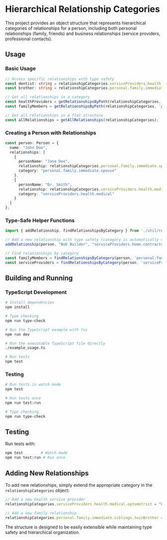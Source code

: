 # Hierarchical Relationship Categories

This project provides an object structure that represents hierarchical categories of relationships for a person, including both personal relationships (family, friends) and business relationships (service providers, professional contacts).

## Usage

### Basic Usage

```typescript
// Access specific relationships with type safety
const dentist: string = relationshipCategories.serviceProviders.health.medical.dentist;
const brother: string = relationshipCategories.personal.family.immediate.siblings.brother;

// Get all relationships in a category
const healthProviders = getRelationshipsByPath(relationshipCategories, 'serviceProviders.health');
const familyMembers = getRelationshipsByPath(relationshipCategories, 'personal.family');

// Get all relationships in a flat structure
const allRelationships = getAllRelationships(relationshipCategories);
```

### Creating a Person with Relationships

```typescript
const person: Person = {
  name: "John Doe",
  relationships: [
    {
      personName: "Jane Doe",
      relationship: relationshipCategories.personal.family.immediate.spouse.wife,
      category: "personal.family.immediate.spouse"
    },
    {
      personName: "Dr. Smith",
      relationship: relationshipCategories.serviceProviders.health.medical.dentist,
      category: "serviceProviders.health.medical"
    }
  ]
};
```

### Type-Safe Helper Functions

```typescript
import { addRelationship, findRelationshipsByCategory } from './util/relationship';

// Add a new relationship with type safety (category is automatically derived from path)
addRelationship(person, "Bob Builder", "serviceProviders.home.contractor");

// Find relationships by category
const familyMembers = findRelationshipsByCategory(person, 'personal.family');
const serviceProviders = findRelationshipsByCategory(person, 'serviceProviders');
```

## Building and Running

### TypeScript Development

```bash
# Install dependencies
npm install

# Type checking
npm run type-check

# Run the TypeScript example with tsx
npm run dev

# Run the executable TypeScript file directly
./example_usage.ts

# Run tests
npm test
```

### Testing

```bash
# Run tests in watch mode
npm test

# Run tests once
npm run test:run

# Type checking
npm run type-check
```


## Testing

Run tests with:
```bash
npm test        # Watch mode
npm run test:run # Run once
```

## Adding New Relationships

To add new relationships, simply extend the appropriate category in the `relationshipCategories` object:

```typescript
// Add a new health service provider
relationshipCategories.serviceProviders.health.medical.optometrist = "Optometrist";

// Add a new family relationship
relationshipCategories.personal.family.immediate.siblings.twinBrother = "Twin Brother";
```

The structure is designed to be easily extensible while maintaining type safety and hierarchical organization. 
